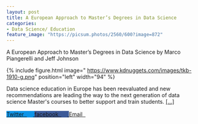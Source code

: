 ```yaml
---
layout: post
title: A European Approach to Master’s Degrees in Data Science
categories:
- Data Science/ Education
feature_image: "https://picsum.photos/2560/600?image=872"
---
```

A European Approach to Master’s Degrees in Data Science
by Marco Piangerelli and Jeff Johnson

{% include figure.html image=" https://www.kdnuggets.com/images/tkb-1910-g.png"  position="left" width="94" %} 

Data science education in Europe has been reevaluated and new recommendations are leading the way to the next generation of data science Master's courses to better support and train students. <a href="https://www.kdnuggets.com/2019/11/top-stories-2019-oct.html">[...]</a>

<div class="share">
<a class="button" href="https://twitter.com/intent/tweet/?url=https://alembic.darn.es/general/2016/08/29/example-post-three/&amp;text=Description%20of%20a%20Pot%20Still&amp;via=DavidDarnes" style="background: #0d94e7">Twitter&nbsp; <svg width="16" height="16" class="icon  icon--twitter" role="img" alt="twitter"><title>twitter</title><use xlink:href="#twitter" fill="CurrentColor"></use></svg>
</a>
<a class="button" href="https://facebook.com/sharer/sharer.php?u=https://alembic.darn.es/general/2016/08/29/example-post-three/" style="background: #3B5998">facebook&nbsp; <svg width="16" height="16" class="icon  icon--facebook" role="img" alt="facebook"><title>facebook</title><use xlink:href="#facebook" fill="CurrentColor"></use></svg>
</a>
<a class="button" href="mailto:?subject=Description of a Pot Still&amp;body=Hey, check out this: https://alembic.darn.es/general/2016/08/29/example-post-three/" style="background: true">Email&nbsp; <svg width="16" height="16" class="icon  icon--email" role="img" alt="email"><title>email</title><use xlink:href="#email" fill="CurrentColor"></use></svg>
</a>
</div>

